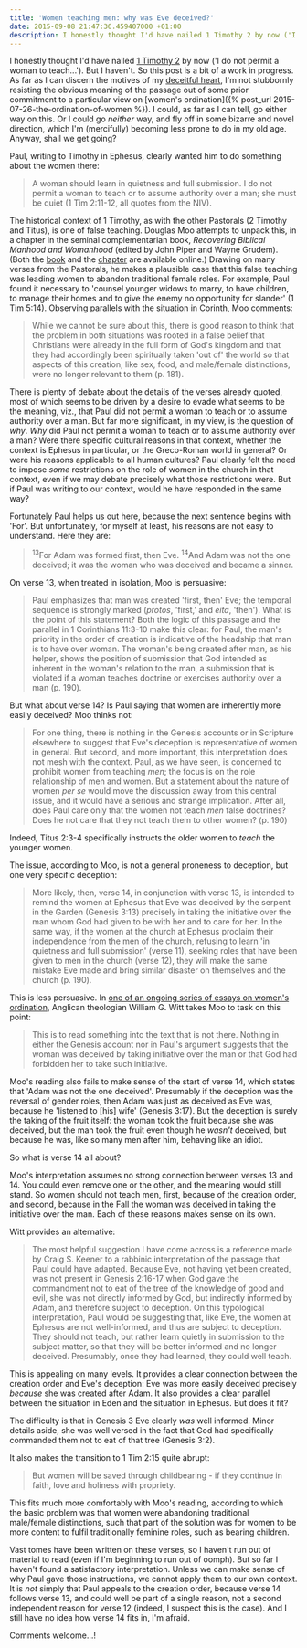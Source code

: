 ```yaml
---
title: 'Women teaching men: why was Eve deceived?'
date: 2015-09-08 21:47:36.459407000 +01:00
description: I honestly thought I'd have nailed 1 Timothy 2 by now ('I do not permit a woman to teach…'). But I haven't. So this post is a bit of a work in progress.
---
```

I honestly thought I'd have nailed [1 Timothy 2](https://www.biblegateway.com/passage/?search=1Timothy2&version=NIVUK) by now ('I do not permit a woman to teach...'). But I haven't. So this post is a bit of a work in progress. As far as I can discern the motives of my [deceitful heart](https://www.biblegateway.com/passage/?search=Jeremiah17.9&version=NIVUK), I'm not stubbornly resisting the obvious meaning of the passage out of some prior commitment to a particular view on [women's ordination]({% post_url 2015-07-26-the-ordination-of-women %}). I could, as far as I can tell, go either way on this. Or I could go _neither_ way, and fly off in some bizarre and novel direction, which I'm (mercifully) becoming less prone to do in my old age. Anyway, shall we get going?

Paul, writing to Timothy in Ephesus, clearly wanted him to do something about the women there:

> A woman should learn in quietness and full submission. I do not permit a woman to teach or to assume authority over a man; she must be quiet (1 Tim 2:11-12, all quotes from the NIV).

The historical context of 1 Timothy, as with the other Pastorals (2 Timothy and Titus), is one of false teaching. Douglas Moo attempts to unpack this, in a chapter in the seminal complementarian book, _Recovering Biblical Manhood and Womanhood_ (edited by John Piper and Wayne Grudem). (Both the [book](http://document.desiringgod.org/recovering-biblical-manhood-and-womanhood-en.pdf) and the [chapter](https://bible.org/seriespage/9-what-does-it-mean-not-teach-or-have-authority-over-men-1-timothy-211-15) are available online.) Drawing on many verses from the Pastorals, he makes a plausible case that this false teaching was leading women to abandon traditional female roles. For example, Paul found it necessary to 'counsel younger widows to marry, to have children, to manage their homes and to give the enemy no opportunity for slander' (1 Tim 5:14). Observing parallels with the situation in Corinth, Moo comments:

> While we cannot be sure about this, there is good reason to think that the problem in both situations was rooted in a false belief that Christians were already in the full form of God's kingdom and that they had accordingly been spiritually taken 'out of' the world so that aspects of this creation, like sex, food, and male/female distinctions, were no longer relevant to them (p. 181).

There is plenty of debate about the details of the verses already quoted, most of which seems to be driven by a desire to evade what seems to be the meaning, viz., that Paul did not permit a woman to teach or to assume authority over a man. But far more significant, in my view, is the question of _why_. _Why_ did Paul not permit a woman to teach or to assume authority over a man? Were there specific cultural reasons in that context, whether the context is Ephesus in particular, or the Greco-Roman world in general? Or were his reasons applicable to all human cultures? Paul clearly felt the need to impose _some_ restrictions on the role of women in the church in that context, even if we may debate precisely what those restrictions were. But if Paul was writing to our context, would he have responded in the same way?

Fortunately Paul helps us out here, because the next sentence begins with 'For'. But unfortunately, for myself at least, his reasons are not easy to understand. Here they are:

> <sup>13</sup>For Adam was formed first, then Eve. <sup>14</sup>And Adam was not the one deceived; it was the woman who was deceived and became a sinner.

On verse 13, when treated in isolation, Moo is persuasive:

> Paul emphasizes that man was created 'first, then' Eve; the temporal sequence is strongly marked (_protos_, 'first,' and _eita_, 'then'). What is the point of this statement? Both the logic of this passage and the parallel in 1 Corinthians 11:3-10 make this clear: for Paul, the man's priority in the order of creation is indicative of the headship that man is to have over woman. The woman's being created after man, as his helper, shows the position of submission that God intended as inherent in the woman's relation to the man, a submission that is violated if a woman teaches doctrine or exercises authority over a man (p. 190).

But what about verse 14? Is Paul saying that women are inherently more easily deceived? Moo thinks not:

> For one thing, there is nothing in the Genesis accounts or in Scripture elsewhere to suggest that Eve's deception is representative of women in general. But second, and more important, this interpretation does not mesh with the context. Paul, as we have seen, is concerned to prohibit women from teaching _men_; the focus is on the role relationship of men and women. But a statement about the nature of women _per se_ would move the discussion away from this central issue, and it would have a serious and strange implication. After all, does Paul care only that the women not teach _men_ false doctrines? Does he not care that they not teach them to other women? (p. 190)

Indeed, Titus 2:3-4 specifically instructs the older women to _teach_ the younger women.

The issue, according to Moo, is not a general proneness to deception, but one very specific deception:

> More likely, then, verse 14, in conjunction with verse 13, is intended to remind the women at Ephesus that Eve was deceived by the serpent in the Garden (Genesis 3:13) precisely in taking the initiative over the man whom God had given to be with her and to care for her. In the same way, if the women at the church at Ephesus proclaim their independence from the men of the church, refusing to learn 'in quietness and full submission' (verse 11), seeking roles that have been given to men in the church (verse 12), they will make the same mistake Eve made and bring similar disaster on themselves and the church (p. 190).

This is less persuasive. In [one of an ongoing series of essays on women's ordination](http://willgwitt.org/theology/concerning-womens-ordination-speaking-and-teaching/), Anglican theologian William G. Witt takes Moo to task on this point:

> This is to read something into the text that is not there. Nothing in either the Genesis account nor in Paul's argument suggests that the woman was deceived by taking initiative over the man or that God had forbidden her to take such initiative.

Moo's reading also fails to make sense of the start of verse 14, which states that 'Adam was not the one deceived'. Presumably if the deception was the reversal of gender roles, then Adam was just as deceived as Eve was, because he 'listened to [his] wife' (Genesis 3:17). But the deception is surely the taking of the fruit itself: the woman took the fruit because she was deceived, but the man took the fruit even though he _wasn't_ deceived, but because he was, like so many men after him, behaving like an idiot.

So what is verse 14 all about?

Moo's interpretation assumes no strong connection between verses 13 and 14. You could even remove one or the other, and the meaning would still stand. So women should not teach men, first, because of the creation order, and second, because in the Fall the woman was deceived in taking the initiative over the man. Each of these reasons makes sense on its own.

Witt provides an alternative:

> The most helpful suggestion I have come across is a reference made by Craig S. Keener to a rabbinic interpretation of the passage that Paul could have adapted. Because Eve, not having yet been created, was not present in Genesis 2:16-17 when God gave the commandment not to eat of the tree of the knowledge of good and evil, she was not directly informed by God, but indirectly informed by Adam, and therefore subject to deception. On this typological interpretation, Paul would be suggesting that, like Eve, the women at Ephesus are not well-informed, and thus are subject to deception. They should not teach, but rather learn quietly in submission to the subject matter, so that they will be better informed and no longer deceived. Presumably, once they had learned, they could well teach.

This is appealing on many levels. It provides a clear connection between the creation order and Eve's deception: Eve was more easily deceived precisely _because_ she was created after Adam. It also provides a clear parallel between the situation in Eden and the situation in Ephesus. But does it fit?

The difficulty is that in Genesis 3 Eve clearly _was_ well informed. Minor details aside, she was well versed in the fact that God had specifically commanded them not to eat of that tree (Genesis 3:2).

It also makes the transition to 1 Tim 2:15 quite abrupt:

> But women will be saved through childbearing - if they continue in faith, love and holiness with propriety.

This fits much more comfortably with Moo's reading, according to which the basic problem was that women were abandoning traditional male/female distinctions, such that part of the solution was for women to be more content to fulfil traditionally feminine roles, such as bearing children.

Vast tomes have been written on these verses, so I haven't run out of material to read (even if I'm beginning to run out of oomph). But so far I haven't found a satisfactory interpretation. Unless we can make sense of why Paul gave those instructions, we cannot apply them to our own context. It is _not_ simply that Paul appeals to the creation order, because verse 14 follows verse 13, and could well be part of a single reason, not a second independent reason for verse 12 (indeed, I suspect this is the case). And I still have no idea how verse 14 fits in, I'm afraid.

Comments welcome...!
